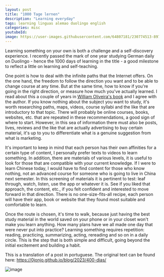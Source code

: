 ```yaml
---
layout: post
title: "1000 Tage lernen"
description: "Learning everyday"
tags: learning linguas alemao duolingo english
categories: misc
youtubeId:
image: https://user-images.githubusercontent.com/64807181/230774513-897eed58-80cb-4ba3-a883-6b3b04a7bf20.png
---
```


Learning something on your own is both a challenge and a self-discovery experience. I recently passed the mark of one year studying German daily on Duolingo - hence the 1000 days of learning in the title - a good milestone to reflect a little on learning and self-teaching.

One point is how to deal with the infinite paths that the Internet offers. On the one hand, the freedom to follow the direction you want and to be able to change course at any time. But at the same time, how to know if you're going in the right direction, or measure how much you've actually learned. I read about this a couple of years in [William Oliveira's book](https://www.casadocodigo.com.br/products/livro-navegando-universo) and I agree with the author. If you know nothing about the subject you want to study, it's worth researching paths, maps, videos, course syllabi and the like that are introductory to that topic. There will probably be online courses, books, websites, etc. that are repeated in these recommendations, a good sign of where to start. However, in this sea of information there must also be posts, lives, reviews and the like that are actually advertising to buy certain material, it's up to you to differentiate what is a genuine suggestion from what is marketing.

It's important to keep in mind that each person has their own affinities for a certain type of content, I personally prefer texts to videos to learn something. In addition, there are materials of various levels, it is useful to look for those that are compatible with your current knowledge. If I were to learn Chinese today, I would have to find content for those who know nothing, not an advanced course for someone who is going to live in China next semester. In this screening of materials it is pertinent to test: leaf through, watch, listen, use the app or whatever it is. See if you liked that approach, the content, etc., if you felt confident and interested to move forward in that direction. There is no one-size-fits-all recipe, each person will have their app, book or website that they found most suitable and comfortable to learn.

Once the route is chosen, it's time to walk, because just having the best study material in the world saved on your phone or in your closet won't make you learn anything. How many plans have we all made one day that were never put into practice? Learning something requires repetition: reading, practicing, summarizing, acting, rereading and so on in a daily circle. This is the step that is both simple and difficult, going beyond the initial excitement and building a habit.

This is a translation of a post in portuguese. The original text can be found here: <https://0jonjo.github.io/blog/2023/400-dias/>

![image](https://user-images.githubusercontent.com/64807181/230774513-897eed58-80cb-4ba3-a883-6b3b04a7bf20.png)
